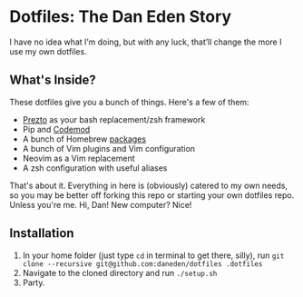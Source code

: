 # Dotfiles: The Dan Eden Story

I have no idea what I’m doing, but with any luck, that’ll change the more I use my own dotfiles.

## What's Inside?

These dotfiles give you a bunch of things. Here's a few of them:

- [Prezto](https://github.com/sorin-ionescu/prezto) as your bash replacement/zsh
  framework
- Pip and [Codemod](https://github.com/facebook/codemod)
- A bunch of Homebrew
  [packages](https://github.com/daneden/dotfiles/blob/master/Brewfile)
- A bunch of Vim plugins and Vim configuration
- Neovim as a Vim replacement
- A zsh configuration with useful aliases

That's about it. Everything in here is (obviously) catered to my own needs, so
you may be better off forking this repo or starting your own dotfiles repo.
Unless you're me. Hi, Dan! New computer? Nice!

## Installation

1. In your home folder (just type `cd` in terminal to get there, silly), run
   `git clone --recursive git@github.com:daneden/dotfiles .dotfiles`
2. Navigate to the cloned directory and run `./setup.sh`
3. Party.
